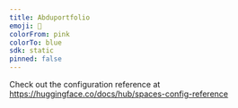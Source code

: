 ```yaml
---
title: Abduportfolio
emoji: 🦀
colorFrom: pink
colorTo: blue
sdk: static
pinned: false
---
```


Check out the configuration reference at https://huggingface.co/docs/hub/spaces-config-reference
